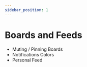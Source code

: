 ```yaml
---
sidebar_position: 1
---
```


# Boards and Feeds

- Muting / Pinning Boards
- Notifications Colors <!-- I need help with both explaining this and probably screenshots for visuals -->
- Personal Feed

